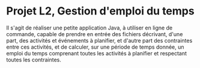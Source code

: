 # Projet L2, Gestion d'emploi du temps 

Il s'agit de réaliser une petite application Java, à utiliser en ligne de commande, capable de prendre en entrée des fichiers décrivant, d'une part, des activités et événements à planifier, et d'autre part des contraintes entre ces activités, et de calculer, sur une période de temps donnée, un emploi du temps comprenant toutes les activités à planifier et respectant toutes les contraintes.
